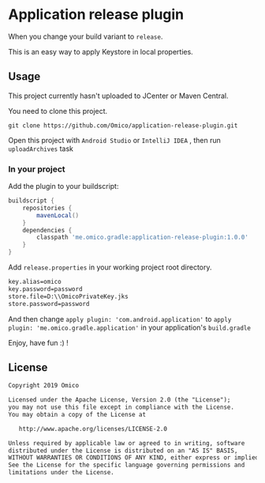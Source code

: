 # Application release plugin

When you change your build variant to `release`.

This is an easy way to apply Keystore in local properties.

## Usage

This project currently hasn't uploaded to JCenter or Maven Central.

You need to clone this project.

```shell
git clone https://github.com/Omico/application-release-plugin.git
```

Open this project with `Android Studio` or `IntelliJ IDEA` , then run `uploadArchives` task

### In your project

Add the plugin to your buildscript:

```gradle
buildscript {
    repositories {
        mavenLocal()
    }
    dependencies {
        classpath 'me.omico.gradle:application-release-plugin:1.0.0'
    }
}
```

Add `release.properties` in your working project root directory.

```txt
key.alias=omico
key.password=password
store.file=D:\\OmicoPrivateKey.jks
store.password=password
```

And then change `apply plugin: 'com.android.application'` to `apply plugin: 'me.omico.gradle.application'` in your application's `build.gradle`

Enjoy, have fun :) !

## License

```txt
Copyright 2019 Omico

Licensed under the Apache License, Version 2.0 (the "License");
you may not use this file except in compliance with the License.
You may obtain a copy of the License at

   http://www.apache.org/licenses/LICENSE-2.0

Unless required by applicable law or agreed to in writing, software
distributed under the License is distributed on an "AS IS" BASIS,
WITHOUT WARRANTIES OR CONDITIONS OF ANY KIND, either express or implied.
See the License for the specific language governing permissions and
limitations under the License.
```
